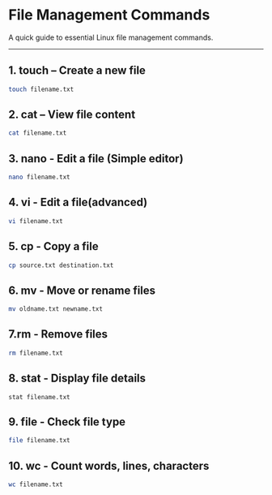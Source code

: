 # File Management Commands

A quick guide to essential Linux file management commands.

---

## 1. touch – Create a new file
```bash 
touch filename.txt
```


## 2. cat – View file content
```bash
cat filename.txt

````

## 3. nano - Edit a file (Simple editor)
```bash
nano filename.txt

```

## 4. vi - Edit a file(advanced)
```bash
vi filename.txt
```

## 5. cp - Copy a file 
```bash 
cp source.txt destination.txt

```

## 6. mv - Move or rename files
```bash 
mv oldname.txt newname.txt

```

## 7.rm - Remove files
```bash
rm filename.txt

```


## 8. stat - Display file details
```baah
stat filename.txt
```


## 9. file - Check file type
```bash
file filename.txt
```

## 10. wc - Count words, lines, characters
```bash
wc filename.txt

````

